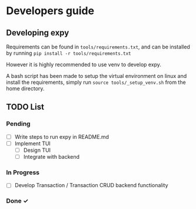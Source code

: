 # Developers guide
## Developing expy
Requirements can be found in `tools/requirements.txt`, and can be installed by running `pip install -r tools/requirements.txt`

However it is highly recommended to use venv to develop expy. 

A bash script has been made to setup the virtual environment on linux and install the requirements, simply run `source tools/_setup_venv.sh` from the home directory.

## TODO List
### Pending

- [ ] Write steps to run expy in README.md
- [ ] Implement TUI
  - [ ] Design TUI
  - [ ] Integrate with backend

### In Progress

- [ ] Develop Transaction / Transaction CRUD backend functionality

### Done ✓